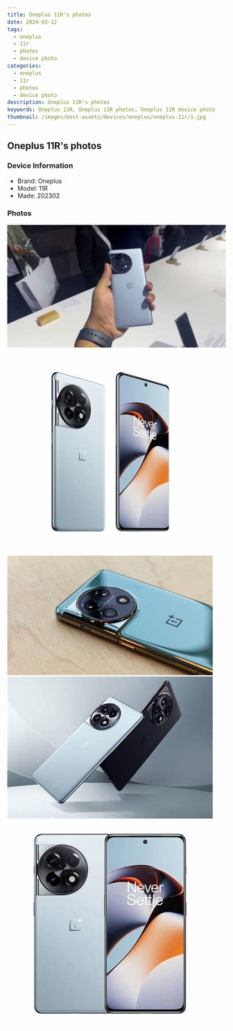```yaml
---
title: Oneplus 11R's photos
date: 2024-03-12
tags: 
  - oneplus
  - 11r
  - photos
  - device photo
categories: 
  - oneplus
  - 11r
  - photos
  - device photo
description: Oneplus 11R's photos
keywords: Oneplus 11R, Oneplus 11R photos, Oneplus 11R device photo
thumbnail: /images/best-assets/devices/oneplus/oneplus-11r/1.jpg
---
```


## Oneplus 11R's photos

### Device Information

- Brand: Oneplus
- Model: 11R
- Made: 202302

### Photos

![/images/best-assets/devices/oneplus/oneplus-11r/1.jpg](/images/best-assets/devices/oneplus/oneplus-11r/1.jpg)
![/images/best-assets/devices/oneplus/oneplus-11r/2.jpg](/images/best-assets/devices/oneplus/oneplus-11r/2.jpg)
![/images/best-assets/devices/oneplus/oneplus-11r/3.jpg](/images/best-assets/devices/oneplus/oneplus-11r/3.jpg)
![/images/best-assets/devices/oneplus/oneplus-11r/4.jpg](/images/best-assets/devices/oneplus/oneplus-11r/4.jpg)
![/images/best-assets/devices/oneplus/oneplus-11r/5.jpg](/images/best-assets/devices/oneplus/oneplus-11r/5.jpg)
